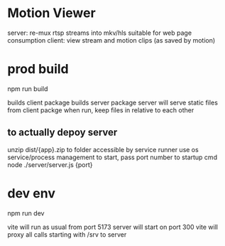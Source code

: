 # Motion Viewer
server: re-mux rtsp streams into mkv/hls suitable for web page consumption
client: view stream and motion clips (as saved by motion)

# prod build
npm run build

builds client package
builds server package
server will serve static files from client packge when run, keep files in relative to each other

## to actually depoy server

unzip dist/{app}.zip to folder accessible by service runner
use os service/process management to start, pass port number to startup cmd
node ./server/server.js {port}

# dev env

npm run dev

vite will run as usual from port 5173
server will start on port 300
vite will proxy all calls starting with /srv to server
 